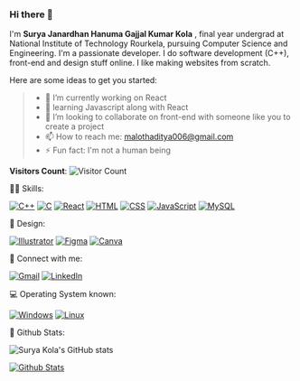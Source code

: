 ### Hi there 👋

I'm  **Surya Janardhan Hanuma Gajjal Kumar Kola** , final year undergrad at National Institute of Technology Rourkela, pursuing Computer Science and Engineering.
I'm a passionate developer. I do software development (C++), front-end and design stuff online. I like making websites from scratch.

Here are some ideas to get you started:

> - 🔭 I’m currently working on React
> - 🌱 learning Javascript along with React
> - 👯 I’m looking to collaborate on front-end with someone like you to create a project
> - 📫 How to reach me: malothaditya006@gmail.com
> - ⚡ Fun fact: I'm not a human being

<!-- <div align="center">
   <a href="https://justpaste.it/redirect/9dhen/https%3A%2F%2Fprofile-counter.glitch.me%2FSimply-huMAN%2Fcount.svg">![Visitor Count](https://profile-counter.glitch.me/Simply-huMAN/count.svg)</a>
</div> -->
**Visitors Count**: ![Visitor Count](https://profile-counter.glitch.me/Surya-Kola/count.svg)

🤹‍♀️ Skills:

[![C++](https://img.shields.io/badge/C%2B%2B-00599C?style=for-the-badge&logo=c%2B%2B&logoColor=white)](#)
[![C](https://img.shields.io/badge/C-00599C?style=for-the-badge&logo=c&logoColor=white)](#)
[![React](https://img.shields.io/badge/React-20232A?style=for-the-badge&logo=react&logoColor=61DAFB)](#)
[![HTML](https://img.shields.io/badge/HTML5-E34F26?style=for-the-badge&logo=html5&logoColor=white)](#)
[![CSS](https://img.shields.io/badge/CSS3-1572B6?style=for-the-badge&logo=css3&logoColor=white)](#)
[![JavaScript](https://img.shields.io/badge/JavaScript-F7DF1E?style=for-the-badge&logo=javascript&logoColor=black)](#)
[![MySQL](https://img.shields.io/badge/MySQL-00000F?style=for-the-badge&logo=mysql&logoColor=white)](#)

🎨 Design:

[![Illustrator](https://img.shields.io/badge/Adobe%20Illustrator-FF9A00?style=for-the-badge&logo=adobe%20illustrator&logoColor=white)](#)
[![Figma](https://img.shields.io/badge/Figma-F24E1E?style=for-the-badge&logo=figma&logoColor=white)](#)
[![Canva](    https://img.shields.io/badge/Canva-%2300C4CC.svg?&style=for-the-badge&logo=Canva&logoColor=white)](#)

🤝 Connect with me:

[![Gmail](https://img.shields.io/badge/Gmail-D14836?style=for-the-badge&logo=gmail&logoColor=white)](mailto:suryajanrdhankola@gmail.com)
[![LinkedIn](https://img.shields.io/badge/LinkedIn-0077B5?style=for-the-badge&logo=linkedin&logoColor=white)](https://www.linkedin.com/in/suryajanardhankola)



💻 Operating System known:

[![Windows](https://img.shields.io/badge/Windows-0078D6?style=for-the-badge&logo=windows&logoColor=white)](#)
[![Linux](https://img.shields.io/badge/Linux-FCC624?style=for-the-badge&logo=linux&logoColor=black)](#)


🔢 Github Stats:

![Surya Kola's GitHub stats](https://github-readme-stats.vercel.app/api?username=Surya-Kola&show_icons=true&bg_color=00000000)

[![Github Stats](https://github-readme-stats.vercel.app/api/top-langs/?username=Surya-Kola&layout=compact&theme=blue-green)](https://github.com/Surya-Kola)
